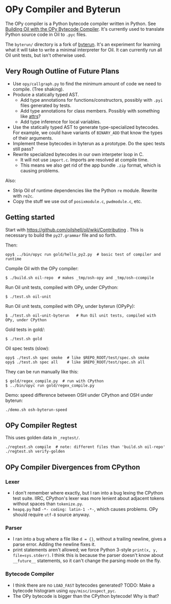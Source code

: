 OPy Compiler and Byterun
========================

The OPy compiler is a Python bytecode compiler written in Python.  See
[Building Oil with the OPy Bytecode Compiler][oil-with-opy].  It's currently
used to translate Python source code in Oil to `.pyc` files.

The `byterun/` directory is a fork of [byterun][].  It's an experiment for
learning what it will take to write a minimal interpreter for Oil.  It can
currently run all Oil unit tests, but isn't otherwise used.

[oil-with-opy]: http://www.oilshell.org/blog/2018/03/04.html

[byterun]: http://aosabook.org/en/500L/a-python-interpreter-written-in-python.html

Very Rough Outline of Future Plans
----------------------------------

- Use `opy/callgraph.py` to find the minimum amount of code we need to compile.
  (Tree shaking).
- Produce a statically typed AST.
  - Add type annotations for functions/constructors, possibly with `.pyi` files
    generated by tests.
  - Add type annotations for class members.  Possibly with something like
    [attrs](http://www.attrs.org/en/stable/)?
  - Add type inference for local variables.
- Use the statically typed AST to generate type-specialized bytecodes.  For
  example, we could have variants of `BINARY_ADD` that know the types of their
  arguments.
- Implement these bytecodes in byterun as a prototype.  Do the spec tests still
  pass?
- Rewrite specialized bytecodes in our own interpeter loop in C.
  - It will not use `import.c`.  Imports are resolved at compile time.
  - This means we also get rid of the app bundle `.zip` format, which is
    causing problems.

Also:

- Strip Oil of runtime dependencies like the Python `re` module.  Rewrite with
  `re2c`.
- Copy the stuff we use out of `posixmodule.c`, `pwdmodule.c`, etc.

Getting started
---------------

Start with https://github.com/oilshell/oil/wiki/Contributing .  This is
necessary to build the `py27.grammar` file and so forth.

Then:

    opy$ ../bin/opyc run gold/hello_py2.py  # basic test of compiler and runtime

Compile Oil with the OPy compiler:

    $ ./build.sh oil-repo  # makes _tmp/osh-opy and _tmp/osh-ccompile

Run Oil unit tests, compiled with OPy, under CPython:

    $ ./test.sh oil-unit

Run Oil unit tests, compiled with OPy, under byterun (OPyPy):

    $ ./test.sh oil-unit-byterun   # Run Oil unit tests, compiled with OPy, under CPython

Gold tests in gold/:

    $ ./test.sh gold

Oil spec tests (slow):

    opy$ ./test.sh spec smoke  # like $REPO_ROOT/test/spec.sh smoke
    opy$ ./test.sh spec all    # like $REPO_ROOT/test/spec.sh all

They can be run manually like this:

    $ gold/regex_compile.py  # run with CPython
    $ ../bin/opyc run gold/regex_compile.py

Demo: speed difference between OSH under CPython and OSH under byterun:

    ./demo.sh osh-byterun-speed

OPy Compiler Regtest
--------------------

This uses golden data in `_regtest/`.

    ./regtest.sh compile  # note: different files than 'build.sh oil-repo'
    ./regtest.sh verify-golden

OPy Compiler Divergences from CPython
----------------------------

### Lexer

- I don't remember where exactly, but I ran into a bug lexing the CPython test
  suite.  IIRC, CPython's lexer was more lenient about adjacent tokens without
  spaces than `tokenize.py`.
- `heapq.py` had `-*- coding: latin-1 -*-`, which causes problems.  OPy
  should require `utf-8` source anyway.

### Parser

- I ran into a bug where a file like `d = {}`, without a trailing newline,
  gives a parse error.  Adding the newline fixes it.
- print statements aren't allowed; we force Python 3-style `print(x, y,
  file=sys.stderr)`.  I think this is because the parser doesn't know about
  `__future__` statements, so it can't change the parsing mode on the fly.

### Bytecode Compiler

- I think there are no `LOAD_FAST` bytecodes generated?  TODO: Make a bytecode
  histogram using `opy/misc/inspect_pyc`.
- The OPy bytecode is bigger than the CPython bytecode!  Why is that?

